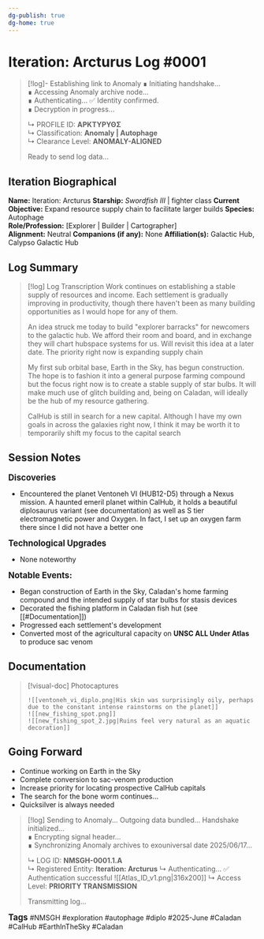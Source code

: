 ```yaml
---
dg-publish: true
dg-home: true
---
```



# Iteration: Arcturus Log #<span class="nms-alphabet">0001</span>

> [!log]- Establishing link to Anomaly
> ∎ Initiating handshake...  
> ∎ Accessing Anomaly archive node...  
> ∎ Authenticating...
> ✅ Identity confirmed.  
> ∎ Decryption in progress...  
>  
> ↳ PROFILE ID: **ΑΡΚΤΥΡΥΘΣ**  
> ↳ Classification: **Anomaly | Autophage**  
> ↳ Clearance Level: **ANOMALY-ALIGNED**  
>  
> Ready to send log data...

##  Iteration Biographical
**Name:** Iteration: Arcturus
**Starship:** *Swordfish III*  | fighter class
**Current Objective:**  Expand resource supply chain to facilitate larger builds 
**Species:** Autophage  
**Role/Profession:** [Explorer | Builder | Cartographer]  
**Alignment:** Neutral 
**Companions (if any):** None
**Affiliation(s):** Galactic Hub, Calypso Galactic Hub
## Log Summary

 > [!log] Log Transcription
> Work continues on establishing a stable supply of resources and income.  Each settlement is gradually improving in productivity, though there haven't been as many building opportunities as I would hope for any of them.
> 
>  An idea struck me today to build "explorer barracks" for newcomers to the galactic hub.  We afford their room and board, and in exchange they will chart hubspace systems for us.  Will revisit this idea at a later date.  The priority right now is expanding supply chain
> 
> My first sub orbital base, Earth in the Sky, has begun construction.  The hope is to fashion it into a general purpose farming compound but the focus right now is to create a stable supply of star bulbs.  It will make much use of glitch building and, being on Caladan, will ideally be the hub of my resource gathering.
> 
> CalHub is still in search for a new capital.  Although I have my own goals in across the galaxies right now, I think it may be worth it to temporarily shift my focus to the capital search

## Session Notes
<big>**Discoveries**</big>
-   Encountered the planet Ventoneh VI (HUB12-D5) through a Nexus mission.  A haunted emeril planet within CalHub, it holds a beautiful diplosaurus variant (see documentation) as well as S tier electromagnetic power and Oxygen.  In fact, I set up an oxygen farm there since I did not have a better one 
  
<big>**Technological Upgrades**</big>
  - None noteworthy

<big>**Notable Events:** </big>
  - Began construction of Earth in the Sky, Caladan's home farming compound and the intended supply of star bulbs for stasis devices
  - Decorated the fishing platform in Caladan fish hut (see [[#Documentation]])
  - Progressed each settlement's development
  - Converted most of the agricultural capacity on **UNSC ALL Under Atlas** to produce sac venom

## Documentation
> [!visual-doc] Photocaptures
> ```media-slider
> ![[ventoneh_vi_diplo.png|His skin was surprisingly oily, perhaps due to the constant intense rainstorms on the planet]]
> ![[new_fishing_spot.png]]
> ![[new_fishing_spot_2.jpg|Ruins feel very natural as an aquatic decoration]]
> ```

##  Going Forward
- Continue working on Earth in the Sky
- Complete conversion to sac-venom production
- Increase priority for locating prospective CalHub capitals
- The search for the bone worm continues...
- Quicksilver is always needed


> [!log] Sending to Anomaly...
> Outgoing data bundled...
> Handshake initialized...  
> ∎ Encrypting signal header...  
> ∎ Synchronizing Anomaly archives to exouniversal date <span class="nms-alphabet">2025/06/17</span>...
>  
> ↳ LOG ID: **NMSGH-0001.1.A**  
> ↳ Registered Entity: **Iteration: Arcturus** 
> ↳ Authenticating...
> ✅ Authentication successful
> ![[Atlas_ID_v1.png|316x200]]
> ↳ Access Level: **PRIORITY TRANSMISSION**  
>  
> Transmitting log...


<big>**Tags**</big>
#NMSGH #exploration #autophage #diplo #2025-June #Caladan #CalHub #EarthInTheSky #Caladan